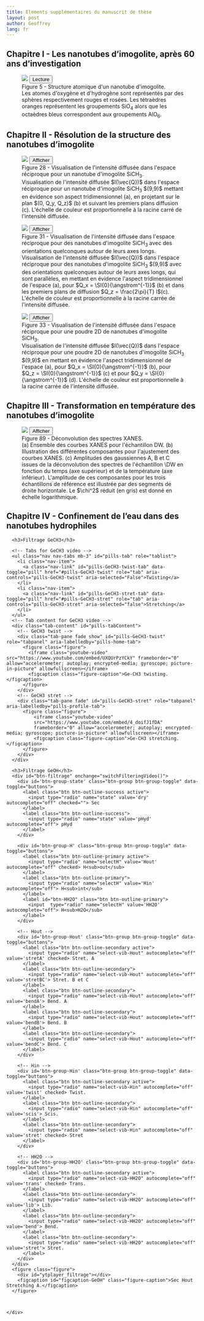 ```yaml
---
title: Elements supplémentaires du manuscrit de thèse
layout: post
author: Geoffrey
lang: fr
---
```


## Chapitre I - Les nanotubes d’imogolite, après 60 ans d’investigation
<figure class="figure">
<div id="structureImogolite" class="container container-preview-figure">
    <img class="figure-img img-fluid rounded" src="/assets/images/thesis/strucutureImogolite.png">
    <button type="button" class="btn btn-primary" onclick="loadStuctureImogoliteVid()">
    Lecture
    </button>
</div>
<figcaption class="figure-caption" data-toggle="collapse" href="#collapseStructureImogolite">
    Figure 5 - Structure atomique d'un nanotube d'imogolite.
    <div class="collapse" id="collapseStructureImogolite">
        Les atomes d'oxygène et d'hydrogène sont représentés par des sphères respectivement rouges et rosées.
        Les tétraèdres oranges représentent les groupements SiO<sub>4</sub> alors que les octaèdres bleus correspondent aux groupements AlO<sub>6</sub>.
    </div>
</figcaption>
</figure>

## Chapitre II - Résolution de la structure des nanotubes d’imogolite

<div id="Chapitre-2" class="chapter container-fluid" style="border-color: lightblue;">
    <figure class="figure">
        <div id="drx3d-SiCH3" class="container container-preview-figure">
        <img class="figure-img img-fluid rounded" src="/assets/images/thesis/drx3d_SiCH3.png">
        <button type="button" class="btn btn-primary" onclick="loaddrx3dSiCH3()">
            Afficher
        </button>
        </div>
        <figcaption class="figure-caption" data-toggle="collapse" href="#collapse-drx3d-SiCH3">
        Figure 28 - Visualisation de l'intensité diffusée dans l'espace réciproque pour un nanotube d'imogolite SiCH<sub>3</sub>.
        <div class="collapse" id="collapse-drx3d-SiCH3">
            Visualisation de l'intensité diffusée $I(\vec{Q})$ dans l'espace réciproque pour un nanotube d'imogolite SiCH<sub>3</sub> $(9,9)$  mettant en évidence son aspect tridimensionnel (a), en projetant sur le plan $(0, Q_y, Q_z)$ (b) et suivant les premiers plans diffusion (c).
            L'échelle de couleur est proportionnelle à la racine carré de l'intensité diffusée.
        </div>
        </figcaption>
    </figure>
    <figure class="figure">
        <div id="drx3d-SiCH3_z" class="container container-preview-figure">
        <img class="figure-img img-fluid rounded" src="/assets/images/thesis/drx3d_SiCH3_z.png">
        <button type="button" class="btn btn-primary" onclick="loaddrx3dSiCH3_z()">
            Afficher
        </button>
        </div>
        <figcaption class="figure-caption" data-toggle="collapse" href="#collapse-drx3d-SiCH3_z">
        Figure 31 - Visualisation de l'intensité diffusée dans l'espace réciproque pour des nanotubes d'imogolite SiCH<sub>3</sub> avec des orientations quelconques autour de leurs axes longs.
        <div class="collapse" id="collapse-drx3d-SiCH3_z">
            Visualisation de l'intensité diffusée $I(\vec{Q})$ dans l'espace réciproque pour des nanotubes d'imogolite SiCH<sub>3</sub> $(9,9)$ avec des orientations quelconques autour de leurs axes longs, qui sont parallèles, en mettant en évidence l'aspect tridimensionnel de l'espace (a), pour $Q_x = \SI{0}{\angstrom^{-1}}$ (b) et dans les premiers plans de diffusion $Q_z = \frac{2\pi}{T} l$(c).
            L'échelle de couleur est proportionnelle à la racine carrée de l'intensité diffusée.
        </div>
        </figcaption>
    </figure>
    <figure class="figure">
        <div id="drx3d-SiCH3_xz" class="container container-preview-figure">
        <img class="figure-img img-fluid rounded" src="/assets/images/thesis/drx3d_SiCH3_xz.png">
        <button type="button" class="btn btn-primary" onclick="loaddrx3dSiCH3_xz()">
            Afficher
        </button>
        </div>
        <figcaption class="figure-caption" data-toggle="collapse" href="#collapse-drx3d-SiCH3_xz">
        Figure 33 - Visualisation de l'intensité diffusée dans l'espace réciproque pour une poudre 2D de nanotubes d'imogolite SiCH<sub>3</sub>.
        <div class="collapse" id="collapse-drx3d-SiCH3_xz">
            Visualisation de l'intensité diffusée $I(\vec{Q})$ dans l'espace réciproque pour une poudre 2D de nanotubes d'imogolite SiCH<sub>3</sub> $(9,9)$ en mettant en évidence l'aspect tridimensionnel de l'espace (a), pour $Q_x = \SI{0}{\angstrom^{-1}}$ (b), pour $Q_z = \SI{0}{\angstrom^{-1}}$ (c) et pour $Q_y = \SI{0}{\angstrom^{-1}}$ (d).
            L'échelle de couleur est proportionnelle à la racine carrée de l'intensité diffusée.
        </div>
        </figcaption>
    </figure>
</div>

## Chapitre III - Transformation en température des nanotubes d’imogolite

<div id="Chapitre-3" class="chapter container-fluid" style="border-color: orchid;">
    <figure class="figure">
    <div id="XANES-deconvolution" class="container container-preview-figure">
        <img class="figure-img img-fluid rounded" src="/assets/images/thesis/XANES_deconvolution.png">
        <button type="button" class="btn btn-primary" onclick="loadXANESdeconvolution()">
        Afficher
        </button>
    </div>
    <figcaption class="figure-caption" data-toggle="collapse" href="#collapse-dXANES-deconvolution">
        Figure 89 - Déconvolution des spectres XANES.
        <div class="collapse" id="collapse-dXANES-deconvolution">
        (a) Ensemble des courbes XANES pour l'échantillon DW. 
        (b) Illustration des différentes composantes pour l'ajustement des courbes XANES.
        (c) Amplitudes des gaussiennes A, B et C issues de la déconvolution des spectres de l'échantillon \DW en fonction du temps (axe supérieur) et de la température (axe inférieur).
        L'amplitude de ces composantes pour les trois échantillons de référence est illustrée par des segments de droite horizontale.
        Le $\chi^2$ réduit (en gris) est donné en échelle logarithmique.
        </div>
    </figcaption>
    </figure>
</div>

## Chapitre IV - Confinement de l’eau dans des nanotubes hydrophiles

<div id="Chapitre-4" class="chapter" style="border-color: lightcoral;">
      

      <h3>Filtrage GeCH3</h3>

      <!-- Tabs for GeCH3 video -->
      <ul class="nav nav-tabs mb-3" id="pills-tab" role="tablist">
        <li class="nav-item">
          <a class="nav-link" id="pills-GeCH3-twist-tab" data-toggle="pill" href="#pills-GeCH3-twist" role="tab" aria-controls="pills-GeCH3-twist" aria-selected="False">Twisting</a>
        </li>
        <li class="nav-item">
          <a class="nav-link" id="pills-GeCH3-stret-tab" data-toggle="pill" href="#pills-GeCH3-stret" role="tab" aria-controls="pills-GeCH3-stret" aria-selected="false">Stretching</a>
        </li>
      </ul>
      <!-- Tab content for GeCH3 video -->
      <div class="tab-content" id="pills-tabContent">
        <!-- GeCH3 twist -->
        <div class="tab-pane fade show" id="pills-GeCH3-twist" role="tabpanel" aria-labelledby="pills-home-tab">
          <figure class="figure">
            <iframe class="youtube-video" src="https://www.youtube.com/embed/UXQUrPzYCkY" frameborder="0" allow="accelerometer; autoplay; encrypted-media; gyroscope; picture-in-picture" allowfullscreen></iframe>
            <figcaption class="figure-caption">Ge-CH3 twisting.</figcaption>
          </figure>
        </div>
        <!-- GeCH3 stret -->
        <div class="tab-pane fade" id="pills-GeCH3-stret" role="tabpanel" aria-labelledby="pills-profile-tab">
          <figure class="figure">
              <iframe class="youtube-video" 
              src="https://www.youtube.com/embed/4_doifJ1fDA" 
              frameborder="0" allow="accelerometer; autoplay; encrypted-media; gyroscope; picture-in-picture" allowfullscreen></iframe>
              <figcaption class="figure-caption">Ge-CH3 stretching.</figcaption>
          </figure>
        </div>
      </div>

      <h3>Filtrage GeOH</h3>
      <div id="btn-filtrage" onchange="switchFilteringVideo()">
        <div id='btn-group-state' class="btn-group btn-group-toggle" data-toggle="buttons"> 
          <label class="btn btn-outline-success active">
            <input type="radio" name="state" value='dry' autocomplete="off" checked=""> Sec
          </label>
          <label class="btn btn-outline-success">
            <input type="radio" name="state" value='pHyd' autocomplete="off"> pHyd
          </label>
        </div>
        
        <div id='btn-group-H' class="btn-group btn-group-toggle" data-toggle="buttons">
          <label class="btn btn-outline-primary active">
            <input type="radio" name="selectH" value='Hout' autocomplete="off" checked> H<sub>out</sub>
          </label>
          <label class="btn btn-outline-primary">
            <input type="radio" name="selectH" value='Hin' autocomplete="off"> H<sub>int</sub>
          </label>
          <label id="btn-HH2O" class="btn btn-outline-primary">
            <input  type="radio" name="selectH" value='HH2O' autocomplete="off"> H<sub>H2O</sub>
          </label>
        </div>

        <!-- Hout -->
        <div id='btn-group-Hout' class="btn-group btn-group-toggle" data-toggle="buttons">
          <label class="btn btn-outline-secondary active">
            <input type="radio" name="select-vib-Hout" autocomplete="off" value='stretA' checked> Stret. A
          </label>
          <label class="btn btn-outline-secondary">
            <input type="radio" name="select-vib-Hout" autocomplete="off" value='stretBC'> Stret. B et C
          </label>
          <label class="btn btn-outline-secondary">
            <input type="radio" name="select-vib-Hout" autocomplete="off" value='bendA'> Bend. A
          </label>
          <label class="btn btn-outline-secondary">
            <input type="radio" name="select-vib-Hout" autocomplete="off" value='bendB'> Bend. B
          </label>
          <label class="btn btn-outline-secondary">
            <input type="radio" name="select-vib-Hout" autocomplete="off" value='bendC'> Bend. C
          </label>
        </div>

        <!-- Hin -->
        <div id='btn-group-Hin' class="btn-group btn-group-toggle" data-toggle="buttons">
          <label class="btn btn-outline-secondary active">
            <input type="radio" name="select-vib-Hin" autocomplete="off" value='twist' checked> Twist.
          </label>
          <label class="btn btn-outline-secondary">
            <input type="radio" name="select-vib-Hin" autocomplete="off" value='scis'> Scis.
          </label>
          <label class="btn btn-outline-secondary">
            <input type="radio" name="select-vib-Hin" autocomplete="off" value='stret' checked> Stret
          </label>
        </div>

        <!-- HH2O -->
        <div id='btn-group-HH2O' class="btn-group btn-group-toggle" data-toggle="buttons">
          <label class="btn btn-outline-secondary active">
            <input type="radio" name="select-vib-HH2O" autocomplete="off" value='trans' checked> Trans.
          </label>
          <label class="btn btn-outline-secondary">
            <input type="radio" name="select-vib-HH2O" autocomplete="off" value='lib'> Lib.
          </label>
          <label class="btn btn-outline-secondary">
            <input type="radio" name="select-vib-HH2O" autocomplete="off" value='bend'> Bend.
          </label>
          <label class="btn btn-outline-secondary">
            <input type="radio" name="select-vib-HH2O" autocomplete="off" value='stret'> Stret.
          </label>
        </div>
      </div>
      <figure class="figure">
        <div id="ytplayer_filtrage"></div>
        <figcaption id="figcaption-GeOH" class="figure-caption">Sec Hout Stretching A.</figcaption>
      </figure>

      

    </div>
  </div>
  
<script src="/assets/scripts/thesis/main.js"></script>
